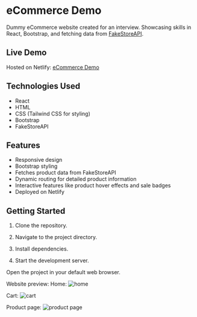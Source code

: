 # eCommerce Demo

Dummy eCommerce website created for an interview. Showcasing skills in React, Bootstrap, and fetching data from [FakeStoreAPI](https://fakestoreapi.com/).

## Live Demo

Hosted on Netlify: [eCommerce Demo](https://dheekshithinterviewdemo.netlify.app/)

## Technologies Used

- React
- HTML
- CSS (Tailwind CSS for styling)
- Bootstrap
- FakeStoreAPI

## Features

- Responsive design
- Bootstrap styling
- Fetches product data from FakeStoreAPI
- Dynamic routing for detailed product information
- Interactive features like product hover effects and sale badges
- Deployed on Netlify

## Getting Started

1. Clone the repository.

2. Navigate to the project directory.

3. Install dependencies.

4. Start the development server.

Open the project in your default web browser.

Website preview:
Home:
![home](https://github.com/dheekshith1/Interviewdemosite/assets/41231253/73dc662f-2575-4d49-8669-617f4926443b)

Cart:
![cart](https://github.com/dheekshith1/Interviewdemosite/assets/41231253/5cd43a64-f377-41c4-8082-5e61d16eb668)

Product page:
![product page](https://github.com/dheekshith1/Interviewdemosite/assets/41231253/70b12184-f835-461b-a5bc-669fb66e5fb0)



